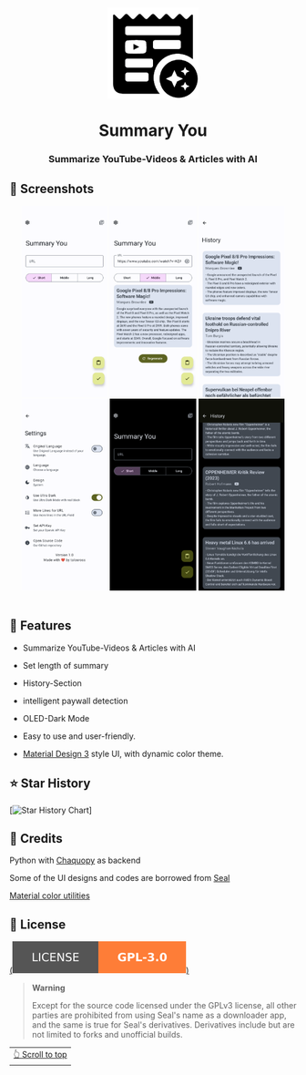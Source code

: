 <div align="center">

<img width="" src="Bildschirmfoto_vom_2023-09-08_01-39-34-removebg-preview.png"  width=160 height=160  align="center">

# Summary You

### Summarize YouTube-Videos & Articles with AI


</div>


## 📱 Screenshots

<div align="center">
<div>
<img src="Screenshot_20231103-155348.png" width="30%" />
<img src="Screenshot_20231103-155607.png" width="30%" />
<img src="Screenshot_20231103-155534.png" width="30%" />
<img src="Screenshot_20231107-095714.png" width="30%" />
<img src="Screenshot_20231107-095638.png" width="30%" />
<img src="Screenshot_20231107-095659.png" width="30%" />

</div>
</div>

<br>

## 📖 Features

- Summarize YouTube-Videos & Articles with AI

- Set length of summary

- History-Section
  
- intelligent paywall detection

- OLED-Dark Mode

- Easy to use and user-friendly.

- [Material Design 3](https://m3.material.io/) style UI, with dynamic color theme.


## ⭐️ Star History

[![Star History Chart](https://api.star-history.com/svg?repos=talosross/SummaryYou&type=Timeline)]


## 🧱 Credits

Python with [Chaquopy](https://github.com/chaquo/chaquopy) as backend

Some of the UI designs and codes are borrowed from [Seal](https://github.com/JunkFood02/Seal)

[Material color utilities](https://github.com/material-foundation/material-color-utilities)


## 📃 License

[(<img src="SummaryYouLicense.svg" />)](https://github.com/talosross/SummaryYou/blob/master/LICENSE.txt)

>**Warning**
>
>Except for the source code licensed under the GPLv3 license,
>all other parties are prohibited from using Seal's name as a downloader app,
>and the same is true for Seal's derivatives.
>Derivatives include but are not limited to forks and unofficial builds.

<div align="right">
<table><td>
<a href="#start-of-content">👆 Scroll to top</a>
</td></table>
</div>

